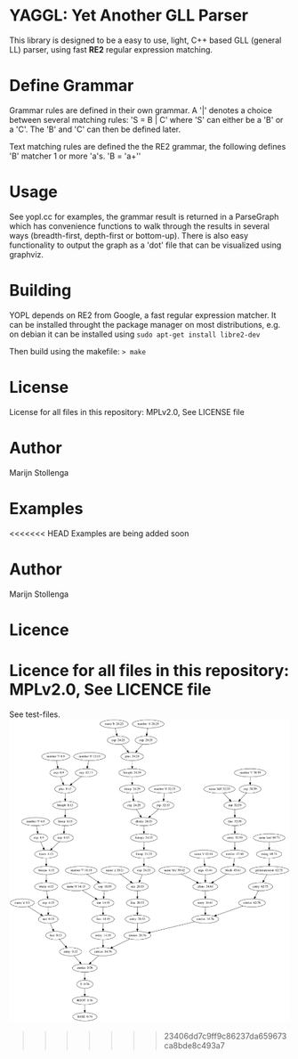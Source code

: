 YAGGL: Yet Another GLL Parser
==================================
This library is designed to be a easy to use, light, C++ based GLL (general LL) parser, using fast __RE2__ regular expression matching.


Define Grammar
==============
Grammar rules are defined in their own grammar. A '|' denotes a choice between several matching rules:
'S = B | C' 
where 'S' can either be a 'B' or a 'C'. The 'B' and 'C' can then be defined later.

Text matching rules are defined the the RE2 grammar, the following defines 'B' matcher 1 or more 'a's.
'B = \'a+\''

    
Usage
=======
See yopl.cc for examples, the grammar result is returned in a ParseGraph which has convenience functions to walk through the results in several ways (breadth-first, depth-first or bottom-up). There is also easy functionality to output the graph as a 'dot' file that can be visualized using graphviz.
    
    
Building
=======
YOPL depends on RE2 from Google, a fast regular expression matcher. It can be installed throught the package manager on most distributions, e.g. on debian it can be installed using `sudo apt-get install libre2-dev`

Then build using the makefile:
`> make`

    
License
============    
License for all files in this repository: MPLv2.0, See LICENSE file

Author
======
Marijn Stollenga

Examples
=======
<<<<<<< HEAD
Examples are being added soon

Author
======
Marijn Stollenga

Licence
============    
Licence for all files in this repository: MPLv2.0, See LICENCE file
=======
See test-files.
![parse graph](./images/compact.svg)
>>>>>>> 23406dd7c9ff9c86237da659673ca8bde8c493a7

